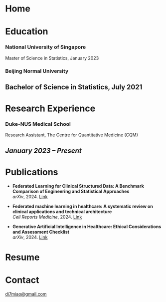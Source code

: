 # Home

# Education
### National University of Singapore
Master of Science in Statistics, January 2023
### Beijing Normal University
Bachelor of Science in Statistics, July 2021
---

# Research Experience
### Duke-NUS Medical School
Research Assistant, The Centre for Quantitative Medicine (CQM)

*January 2023 – Present*
---

# Publications

- **Federated Learning for Clinical Structured Data: A Benchmark Comparison of Engineering and Statistical Approaches**  
_arXiv_, 2024. [Link](https://arxiv.org/abs/2311.03417)


- **Federated machine learning in healthcare: A systematic review on clinical applications and technical architecture**  
  _Cell Reports Medicine_, 2024. [Link](https://www.cell.com/cell-reports-medicine/fulltext/S2666-3791(24)00042-9)

- **Generative Artificial Intelligence in Healthcare: Ethical Considerations and Assessment Checklist**  
_arXiv_, 2024. [Link](https://arxiv.org/abs/2311.02107)


# Resume

# Contact

[di7miao@gmail.com](mailto:di7miao@gmail.com)
